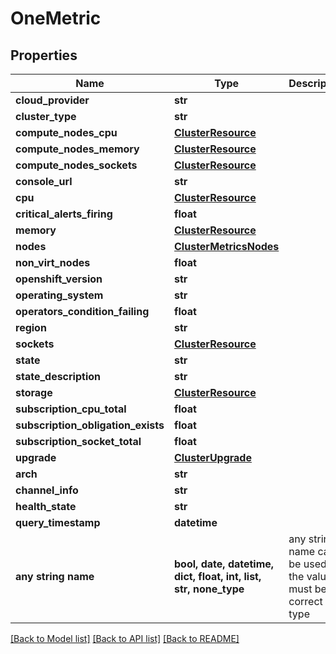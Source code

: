 # OneMetric


## Properties
Name | Type | Description | Notes
------------ | ------------- | ------------- | -------------
**cloud_provider** | **str** |  | 
**cluster_type** | **str** |  | 
**compute_nodes_cpu** | [**ClusterResource**](ClusterResource.md) |  | 
**compute_nodes_memory** | [**ClusterResource**](ClusterResource.md) |  | 
**compute_nodes_sockets** | [**ClusterResource**](ClusterResource.md) |  | 
**console_url** | **str** |  | 
**cpu** | [**ClusterResource**](ClusterResource.md) |  | 
**critical_alerts_firing** | **float** |  | 
**memory** | [**ClusterResource**](ClusterResource.md) |  | 
**nodes** | [**ClusterMetricsNodes**](ClusterMetricsNodes.md) |  | 
**non_virt_nodes** | **float** |  | 
**openshift_version** | **str** |  | 
**operating_system** | **str** |  | 
**operators_condition_failing** | **float** |  | 
**region** | **str** |  | 
**sockets** | [**ClusterResource**](ClusterResource.md) |  | 
**state** | **str** |  | 
**state_description** | **str** |  | 
**storage** | [**ClusterResource**](ClusterResource.md) |  | 
**subscription_cpu_total** | **float** |  | 
**subscription_obligation_exists** | **float** |  | 
**subscription_socket_total** | **float** |  | 
**upgrade** | [**ClusterUpgrade**](ClusterUpgrade.md) |  | 
**arch** | **str** |  | [optional] 
**channel_info** | **str** |  | [optional] 
**health_state** | **str** |  | [optional] 
**query_timestamp** | **datetime** |  | [optional] 
**any string name** | **bool, date, datetime, dict, float, int, list, str, none_type** | any string name can be used but the value must be the correct type | [optional]

[[Back to Model list]](../README.md#documentation-for-models) [[Back to API list]](../README.md#documentation-for-api-endpoints) [[Back to README]](../README.md)


